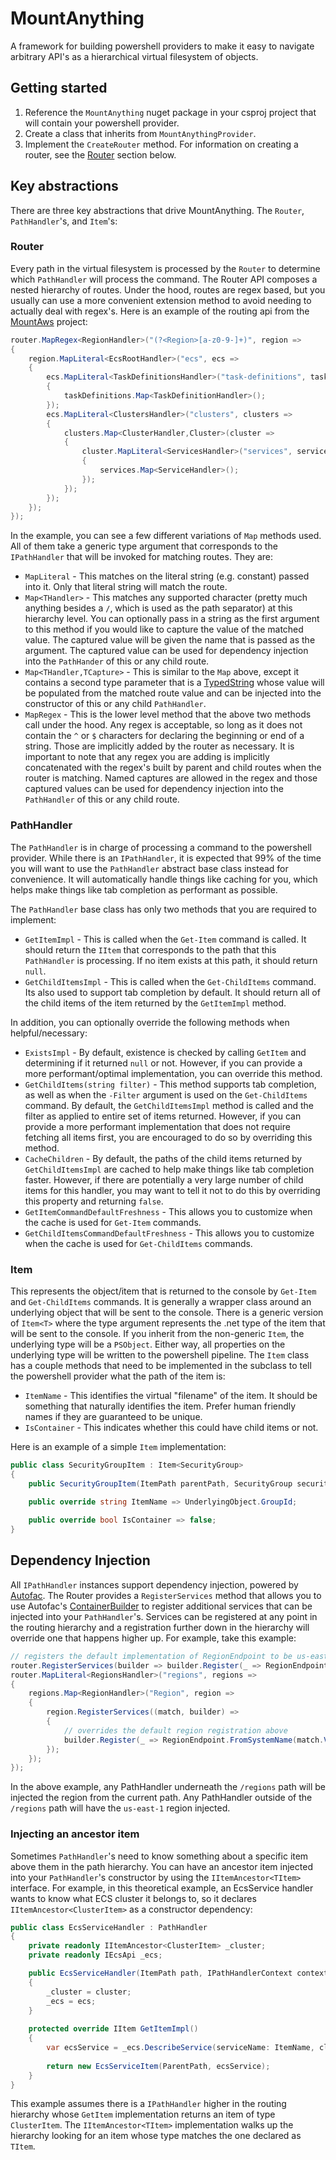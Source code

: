 # MountAnything

A framework for building powershell providers to make it easy to navigate arbitrary API's as a hierarchical virtual filesystem of objects.

## Getting started

1. Reference the `MountAnything` nuget package in your csproj project that will contain your powershell provider.
2. Create a class that inherits from `MountAnythingProvider`.
3. Implement the `CreateRouter` method. For information on creating a router, see the [Router](#Router) section below.

## Key abstractions

There are three key abstractions that drive MountAnything. The `Router`, `PathHandler`'s, and `Item`'s:

### Router

Every path in the virtual filesystem is processed by the `Router` to determine which `PathHandler` will process the command.
The Router API composes a nested hierarchy of routes. Under the hood, routes are regex based, but you usually can use a more convenient
extension method to avoid needing to actually deal with regex's. Here is an example of the routing api from the [MountAws](https://github.com/andyalm/mount-aws) project:

```c#
router.MapRegex<RegionHandler>("(?<Region>[a-z0-9-]+)", region =>
{
    region.MapLiteral<EcsRootHandler>("ecs", ecs =>
    {
        ecs.MapLiteral<TaskDefinitionsHandler>("task-definitions", taskDefinitions =>
        {
            taskDefinitions.Map<TaskDefinitionHandler>();
        });
        ecs.MapLiteral<ClustersHandler>("clusters", clusters =>
        {
            clusters.Map<ClusterHandler,Cluster>(cluster =>
            {
                cluster.MapLiteral<ServicesHandler>("services", services =>
                {
                    services.Map<ServiceHandler>();
                });
            });
        });
    });
});
```

In the example, you can see a few different variations of `Map` methods used. All of them take a generic type argument that corresponds to the `IPathHandler` that will be invoked for matching routes. They are:

* `MapLiteral` - This matches on the literal string (e.g. constant) passed into it. Only that literal string will match the route.
* `Map<THandler>` - This matches any supported character (pretty much anything besides a `/`, which is used as the path separator) at this hierarchy level. You can optionally pass in a string as the first argument to this method if you would like to capture the value of the matched value. The captured value will be given the name that is passed as the argument. The captured value can be used for dependency injection into the `PathHander` of this or any child route.
* `Map<THandler,TCapture>` - This is similar to the `Map` above, except it contains a second type parameter that is a [TypedString](src/MountAnything/TypedString.cs) whose value will be populated from the matched route value and can be injected into the constructor of this or any child `PathHandler`.
* `MapRegex` - This is the lower level method that the above two methods call under the hood. Any regex is acceptable, so long as it does not contain the `^` or `$` characters for declaring the beginning or end of a string. Those are implicitly added by the router as necessary. It is important to note that any regex you are adding is implicitly concatenated with the regex's built by parent and child routes when the router is matching. Named captures are allowed in the regex and those captured values can  be used for dependency injection into the `PathHandler` of this or any child route.

### PathHandler

The `PathHandler` is in charge of processing a command to the powershell provider.
While there is an `IPathHandler`, it is expected that 99% of the time you will want to use
the `PathHandler` abstract base class instead for convenience. It will automatically handle
things like caching for you, which helps make things like tab completion as performant as possible.

The `PathHandler` base class has only two methods that you are required to implement:

* `GetItemImpl` - This is called when the `Get-Item` command is called. It should return the `IItem` that corresponds to the path that this `PathHandler` is processing. If no item exists at this path, it should return `null`.
* `GetChildItemsImpl` - This is called when the `Get-ChildItems` command. Its also used to support tab completion by default. It should return all of the child items of the item returned by the `GetItemImpl` method.

In addition, you can optionally override the following methods when helpful/necessary:

* `ExistsImpl` - By default, existence is checked by calling `GetItem` and determining if it returned `null` or not. However, if you can provide a more performant/optimal implementation, you can override this method.
* `GetChildItems(string filter)` - This method supports tab completion, as well as when the `-Filter` argument is used on the `Get-ChildItems` command. By default, the `GetChildItemsImpl` method is called and the filter as applied to entire set of items returned. However, if you can provide a more performant implementation that does not require fetching all items first, you are encouraged to do so by overriding this method.
* `CacheChildren` - By default, the paths of the child items returned by `GetChildItemsImpl` are cached to help make things like tab completion faster. However, if there are potentially a very large number of child items for this handler, you may want to tell it not to do this by overriding this property and returning `false`.
* `GetItemCommandDefaultFreshness` - This allows you to customize when the cache is used for `Get-Item` commands.
* `GetChildItemsCommandDefaultFreshness` - This allows you to customize when the cache is used for `Get-ChildItems` commands.

### Item

This represents the object/item that is returned to the console by `Get-Item` and `Get-ChildItems` commands. It is generally a wrapper
class around an underlying object that will be sent to the console. There is a generic version of `Item<T>` where the type
argument represents the .net type of the item that will be sent to the console. If you inherit from the non-generic `Item`, the
underlying type will be a `PSObject`. Either way, all properties on the underlying type will be written to the powershell pipeline. The
`Item` class has a couple methods that need to be implemented in the subclass to tell the powershell provider what the path of the item is:

* `ItemName` - This identifies the virtual "filename" of the item. It should be something that naturally identifies the item. Prefer human friendly names if they are guaranteed to be unique.
* `IsContainer` - This indicates whether this could have child items or not.

Here is an example of a simple `Item` implementation:

```c#
public class SecurityGroupItem : Item<SecurityGroup>
{
    public SecurityGroupItem(ItemPath parentPath, SecurityGroup securityGroup) : base(parentPath, securityGroup) {}

    public override string ItemName => UnderlyingObject.GroupId;
    
    public override bool IsContainer => false;
}
```

## Dependency Injection

All `IPathHandler` instances support dependency injection, powered by [Autofac](https://autofac.readthedocs.io/).
The Router provides a `RegisterServices` method that allows you to use Autofac's [ContainerBuilder](https://autofac.readthedocs.io/en/latest/register/registration.html)
to register additional services that can be injected into your `PathHandler`'s. Services can be registered at any point in the routing
hierarchy and a registration further down in the hierarchy will override one that happens higher up. For example, take this example:

```c#
// registers the default implementation of RegionEndpoint to be us-east-1
router.RegisterServices(builder => builder.Register(_ => RegionEndpoint.UsEast1));
router.MapLiteral<RegionsHandler>("regions", regions =>
{
    regions.Map<RegionHandler>("Region", region =>
    {
        region.RegisterServices((match, builder) =>
        {
            // overrides the default region registration above
            builder.Register(_ => RegionEndpoint.FromSystemName(match.Values["Region"]);
        });
    });
});
```

In the above example, any PathHandler underneath the `/regions` path will be injected the region from the current path. Any PathHandler
outside of the `/regions` path will have the `us-east-1` region injected.

### Injecting an ancestor item

Sometimes `PathHandler`'s need to know something about a specific item above them in the path hierarchy. You can have an ancestor item
injected into your `PathHandler`'s constructor by using the `IItemAncestor<TItem>` interface. For example, in this theoretical example,
an EcsService handler wants to know what ECS cluster it belongs to, so it declares `IItemAncestor<ClusterItem>` as a constructor dependency:

```c#
public class EcsServiceHandler : PathHandler
{
    private readonly IItemAncestor<ClusterItem> _cluster;
    private readonly IEcsApi _ecs;

    public EcsServiceHandler(ItemPath path, IPathHandlerContext context, IItemAncestor<ClusterItem> cluster, IEcsApi ecs) : base(path, context)
    {
        _cluster = cluster;
        _ecs = ecs;
    }
    
    protected override IItem GetItemImpl()
    {
        var ecsService = _ecs.DescribeService(serviceName: ItemName, clusterName: _cluster.Name);
        
        return new EcsServiceItem(ParentPath, ecsService);
    }
}
```

This example assumes there is a `IPathHandler` higher in the routing hierarchy whose `GetItem` implementation returns an item of type `ClusterItem`.
The `IItemAncestor<TItem>` implementation walks up the hierarchy looking for an item whose type matches the one declared as `TItem`.